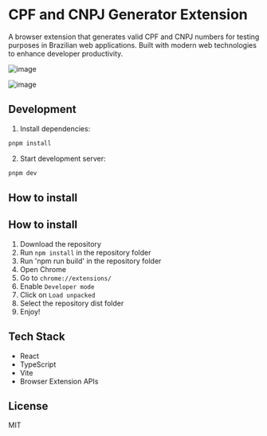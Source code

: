 

# CPF and CNPJ Generator Extension

A browser extension that generates valid CPF and CNPJ numbers for testing purposes in Brazilian web applications. Built with modern web technologies to enhance developer productivity.

![image](https://github.com/user-attachments/assets/15da40d9-ce2e-4649-aa2a-1be9996ee2c1)

![image](https://github.com/user-attachments/assets/0d8f8e9a-bc2c-460e-93d9-faccea5039e1)

## Development

1. Install dependencies:

```bash
pnpm install
```

2. Start development server:

```bash
pnpm dev
```

## How to install

## How to install

1. Download the repository
2. Run `npm install` in the repository folder
3. Run 'npm run build' in the repository folder
4. Open Chrome
5. Go to `chrome://extensions/`
6. Enable `Developer mode`
7. Click on `Load unpacked`
8. Select the repository dist folder
9. Enjoy!

## Tech Stack

- React
- TypeScript
- Vite
- Browser Extension APIs

## License

MIT
